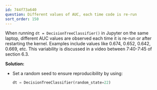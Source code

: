 ```yaml
---
id: 744f73a640
question: Different values of AUC, each time code is re-run
sort_order: 150
---
```


When running `dt = DecisionTreeClassifier()` in Jupyter on the same laptop, different AUC values are observed each time it is re-run or after restarting the kernel. Examples include values like 0.674, 0.652, 0.642, 0.669, etc. This variability is discussed in a video between 7:40-7:45 of section 6.3.

**Solution:**

- Set a random seed to ensure reproducibility by using:

  ```python
  dt = DecisionTreeClassifier(random_state=22)
  ```